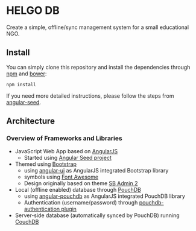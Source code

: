 # HELGO DB
Create a simple, offline/sync management system for a small educational NGO.


## Install
You can simply clone this repository and install the dependencies through [npm](https://www.npmjs.org/) and [bower](http://bower.io):

```
npm install
```

If you need more detailed instructions, please follow the steps from [angular-seed][ng-seed].


## Architecture

### Overview of Frameworks and Libraries
- JavaScript Web App based on [AngularJS][ng]
  - Started using [Angular Seed project][ng-seed]
- Themed using [Bootstrap][bootstrap]
  - using [angular-ui][angular-ui] as AngularJS integrated Bootstrap library
  - symbols using [Font Awesome][font-awesome]
  - Design originally based on theme [SB Admin 2][bootstrap-sb-admin]
- Local (offline enabled) database through [PouchDB][pouchdb]
  - using [angular-pouchdb][pouchdb-ng] as AngularJS integrated PouchDB library
  - Authentication (username/password) through [pouchdb-authentication plugin][pouchdb-auth]
- Server-side database (automatically synced by PouchDB) running [CouchDB][couchdb]


[ng]: https://docs.angularjs.org/api
[ng-seed]: https://github.com/angular/angular-seed
[pouchdb]: http://pouchdb.com/api.html
[pouchdb-ng]: https://github.com/angular-pouchdb/angular-pouchdb
[pouchdb-auth]: https://github.com/nolanlawson/pouchdb-authentication
[couchdb]: http://docs.couchdb.org/en/1.6.1/
[bootstrap]: http://getbootstrap.com/
[bootstrap-sb-admin]: http://startbootstrap.com/template-overviews/sb-admin-2/
[font-awesome]: http://fortawesome.github.io/Font-Awesome/icons/
[angular-ui]: https://angular-ui.github.io/bootstrap/
